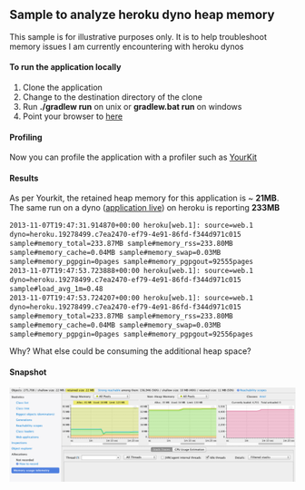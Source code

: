 ## Sample to analyze heroku dyno heap memory 

This sample is for illustrative purposes only. It is to help troubleshoot memory issues I am currently encountering with heroku dynos

#### To run the application locally

1. Clone the application
2. Change to the destination directory of the clone
3. Run __./gradlew run__ on unix or __gradlew.bat run__ on windows
4. Point your browser to [here](http://localhost:8080 "localhost")

#### Profiling
Now you can profile the application with a profiler such as [YourKit](http://www.yourkit.com/download/index.jsp "Yourkit Download")

#### Results
As per Yourkit, the retained heap memory for this application is ~ __21MB__. The same run on a dyno ([application live](http://radiant-island-7710.herokuapp.com)) on heroku is reporting __233MB__

	2013-11-07T19:47:31.914870+00:00 heroku[web.1]: source=web.1 dyno=heroku.19278499.c7ea2470-ef79-4e91-86fd-f344d971c015 sample#memory_total=233.87MB sample#memory_rss=233.80MB sample#memory_cache=0.04MB sample#memory_swap=0.03MB sample#memory_pgpgin=0pages sample#memory_pgpgout=92555pages
	2013-11-07T19:47:53.723888+00:00 heroku[web.1]: source=web.1 dyno=heroku.19278499.c7ea2470-ef79-4e91-86fd-f344d971c015 sample#load_avg_1m=0.48
	2013-11-07T19:47:53.724207+00:00 heroku[web.1]: source=web.1 dyno=heroku.19278499.c7ea2470-ef79-4e91-86fd-f344d971c015 sample#memory_total=233.87MB sample#memory_rss=233.80MB sample#memory_cache=0.04MB sample#memory_swap=0.03MB sample#memory_pgpgin=0pages sample#memory_pgpgout=92556pages

Why? What else could be consuming the additional heap space?

#### Snapshot

![Yourkit Snapshot](yourkit-mem-snapshot.png "Application Snapshot while running locally")
